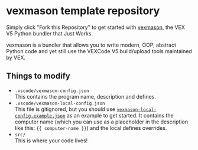 # vexmason template repository

Simply click "Fork this Repository" to get started with
[vexmason](https://github.com/zabackary/vexmason), the VEX V5 Python bundler
that Just Works.

vexmason is a bundler that allows you to write modern, OOP, abstract Python code
and yet still use the VEXCode V5 build/upload tools maintained by VEX.

## Things to modify

- `.vscode/vexmason-config.json`  
  This contains the program name, description and defines.
- `.vscode/vexmason-local-config.json`  
  This file is gitignored, but you should use
  [`vexmason-local-config.example.json`](./.vscode/vexmason-local-config.example.json)
  as an example to get started. It contains the computer name (which you can use
  as a placeholder in the description like this: `{{ computer-name }}`) and the
  local defines overrides.
- `src/`  
  This is where your code lives!
